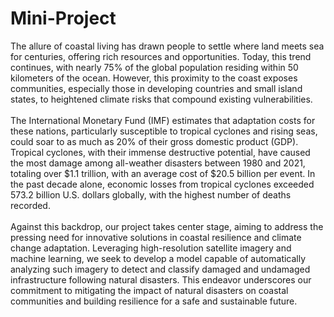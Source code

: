 # Mini-Project

The allure of coastal living has drawn people to settle where land meets sea for centuries, 
                    offering rich resources and opportunities. Today, this trend continues, with nearly 75% of the 
                    global population residing within 50 kilometers of the ocean. However, this proximity to the coast 
                    exposes communities, especially those in developing countries and small island states, to heightened 
                    climate risks that compound existing vulnerabilities.<br><br>
                    The International Monetary Fund (IMF) estimates that adaptation costs for these nations, particularly 
                    susceptible to tropical cyclones and rising seas, could soar to as much as 20% of their gross domestic 
                    product (GDP). Tropical cyclones, with their immense destructive potential, have caused the most damage 
                    among all-weather disasters between 1980 and 2021, totaling over $1.1 trillion, with an average cost of 
                    $20.5 billion per event. In the past decade alone, economic losses from tropical cyclones exceeded 
                    573.2 billion U.S. dollars globally, with the highest number of deaths recorded.<br><br>
                    Against this backdrop, our project takes center stage, aiming to address the pressing need for innovative 
                    solutions in coastal resilience and climate change adaptation. Leveraging high-resolution satellite imagery 
                    and machine learning, we seek to develop a model capable of automatically analyzing such imagery to detect 
                    and classify damaged and undamaged infrastructure following natural disasters. This endeavor underscores 
                    our commitment to mitigating the impact of natural disasters on coastal communities and building resilience 
                    for a safe and sustainable future.
